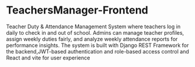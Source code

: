 
# TeachersManager-Frontend
Teacher Duty &amp; Attendance Management System where teachers log in daily to check in and out of school. Admins can manage teacher profiles, assign weekly duties fairly, and analyze weekly attendance reports for performance insights. The system is built with Django REST Framework for the backend,JWT-based authentication and role-based access control and React and vite for user experience

